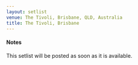 ```yaml
---
layout: setlist
venue: The Tivoli, Brisbane, QLD, Australia
title: The Tivoli, Brisbane
---
```


#### Notes
This setlist will be posted as soon as it is available. 
